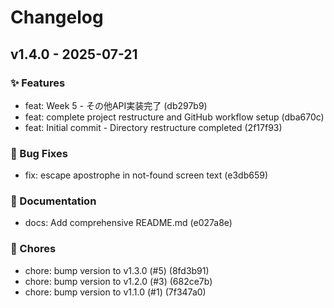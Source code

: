 # Changelog

## v1.4.0 - 2025-07-21

### ✨ Features
- feat: Week 5 - その他API実装完了 (db297b9)
- feat: complete project restructure and GitHub workflow setup (dba670c)
- feat: Initial commit - Directory restructure completed (2f17f93)

### 🐛 Bug Fixes
- fix: escape apostrophe in not-found screen text (e3db659)

### 📝 Documentation
- docs: Add comprehensive README.md (e027a8e)

### 🔧 Chores
- chore: bump version to v1.3.0 (#5) (8fd3b91)
- chore: bump version to v1.2.0 (#3) (682ce7b)
- chore: bump version to v1.1.0 (#1) (7f347a0)

